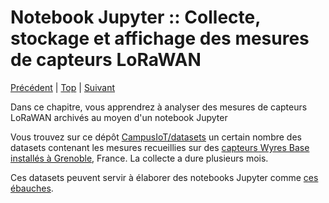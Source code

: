 # Notebook Jupyter :: Collecte, stockage et affichage des mesures de capteurs LoRaWAN

[Précédent](08d.md) | [Top](README.md) |  [Suivant](09.md)

Dans ce chapitre, vous apprendrez à analyser des mesures de capteurs LoRaWAN archivés au moyen d'un notebook Jupyter

Vous trouvez sur ce dépôt [CampusIoT/datasets](https://github.com/CampusIoT/datasets) un certain nombre des datasets contenant les mesures recueillies sur des [capteurs Wyres Base installés à Grenoble](https://github.com/CampusIoT/datasets/tree/main/SaintEynard/logs), France. La collecte a dure plusieurs mois.

Ces datasets peuvent servir à élaborer des notebooks Jupyter comme [ces ébauches](https://github.com/CampusIoT/datasets/blob/main/SaintEynard/notebooks/campusiot.ipynb).
